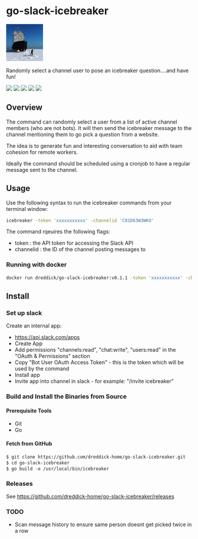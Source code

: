 # go-slack-icebreaker

<p align="left">
<img width="100" height="100" src="https://github.com/dreddick-home/go-slack-icebreaker/blob/master/images/icebreaker.jpg">
</p>

Randomly select a channel user to pose an icebreaker question....and have fun!


<p align="left">
<img src="https://img.shields.io/github/go-mod/go-version/dreddick-home/go-slack-icebreaker">
<img src="https://img.shields.io/github/v/release/dreddick-home/go-slack-icebreaker">
<img src="https://github.com/dreddick-home/go-slack-icebreaker/workflows/CICD/badge.svg">
<img src="https://img.shields.io/badge/License-Apache%202.0-blue.svg">
<img src="https://goreportcard.com/badge/github.com/dreddick-home/go-slack-icebreaker">
</p>

## Overview

The command can randomly select a user from a list of active channel members (who are not bots). It will then send the icebreaker message to the channel mentioning them to go pick a question from a website.

The idea is to generate fun and interesting conversation to aid with team cohesion for remote workers.

Ideally the command should be scheduled using a cronjob to have a regular message sent to the channel.

## Usage

Use the following syntax to run the icebreaker commands from your terminal window:

```bash
icebreaker -token 'xxxxxxxxxxx' -channelid 'C01D63W3WKU'
```

The command rqeuires the following flags:
* token : the API token for accessing the Slack API
* channelid : the ID of the channel posting messages to

### Running with docker

```bash
docker run dreddick/go-slack-icebreaker:v0.1.1 -token 'xxxxxxxxxxx' -channelid 'C01D63W3WKU'
```


## Install

### Set up slack

Create an internal app:
* https://api.slack.com/apps
* Create App
* Add permissions "channels:read", "chat:write", "users:read" in the "OAuth & Permissions" section
* Copy "Bot User OAuth Access Token" - this is the token which will be used by the command
* Install app
* Invite app into channel in slack - for example: "/invite icebreaker"

### Build and Install the Binaries from Source

#### Prerequisite Tools

* Git
* Go 


#### Fetch from GitHub

```console
$ git clone https://github.com/dreddick-home/go-slack-icebreaker.git
$ cd go-slack-icebreaker
$ go build -o /usr/local/bin/icebreaker
```


### Releases

See https://github.com/dreddick-home/go-slack-icebreaker/releases

### TODO

* Scan message history to ensure same person doesnt get picked twice in a row

